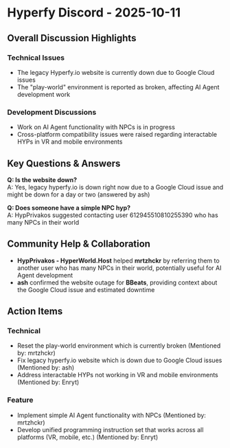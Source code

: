 # Hyperfy Discord - 2025-10-11

## Overall Discussion Highlights

### Technical Issues
- The legacy Hyperfy.io website is currently down due to Google Cloud issues
- The "play-world" environment is reported as broken, affecting AI Agent development work

### Development Discussions
- Work on AI Agent functionality with NPCs is in progress
- Cross-platform compatibility issues were raised regarding interactable HYPs in VR and mobile environments

## Key Questions & Answers

**Q: Is the website down?**  
A: Yes, legacy hyperfy.io is down right now due to a Google Cloud issue and might be down for a day or two (answered by ash)

**Q: Does someone have a simple NPC hyp?**  
A: HypPrivakos suggested contacting user 612945510810255390 who has many NPCs in their world

## Community Help & Collaboration

- **HypPrivakos - HyperWorld.Host** helped **mrtzhckr** by referring them to another user who has many NPCs in their world, potentially useful for AI Agent development
- **ash** confirmed the website outage for **BBeats**, providing context about the Google Cloud issue and estimated downtime

## Action Items

### Technical
- Reset the play-world environment which is currently broken (Mentioned by: mrtzhckr)
- Fix legacy hyperfy.io website which is down due to Google Cloud issues (Mentioned by: ash)
- Address interactable HYPs not working in VR and mobile environments (Mentioned by: Enryt)

### Feature
- Implement simple AI Agent functionality with NPCs (Mentioned by: mrtzhckr)
- Develop unified programming instruction set that works across all platforms (VR, mobile, etc.) (Mentioned by: Enryt)